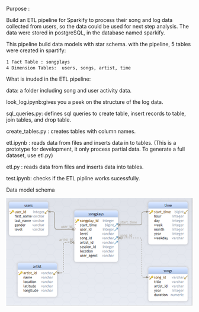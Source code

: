 Purpose :

Build an ETL pipeline for Sparkify to process their song and log data collected from users, so the data could be used for next step analysis. The data were stored in postgreSQL, in the database named sparkify. 

This pipeline build data models with star schema. with the pipeline, 5 tables were created in spartify:

    1 Fact Table : songplays
    4 Dimension Tables:  users, songs, artist, time
    

What is inuded in the ETL pipeline: 

data: a folder including song and user activity data.

look_log.ipynb:gives you a peek on the structure of the log data.

sql_queries.py: defines sql queries to create table, insert records to table, join tables, and drop table.

create_tables.py : creates tables with column names.

etl.ipynb :  reads data from files and inserts data in to tables. (This is a prototype for development, it only process partial data. To generate a full dataset, use etl.py)

etl.py : reads data from files and inserts data into tables. 

test.ipynb: checks if the ETL pipline works sucessfully.

Data model schema

<img src="sparkify_star_schema.png" hight=500 weight=500 />
